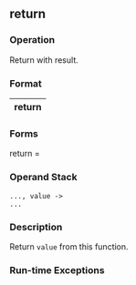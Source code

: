 ## return

### Operation
Return with result.

### Format
| return |
| :----: |

### Forms
return =

### Operand Stack
```
..., value ->
...
```

### Description
Return `value` from this function.

### Run-time Exceptions
